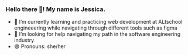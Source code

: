 ### Hello there 👋! My name is Jessica.
- 🌱 I’m currently learning and practicing web development at ALtschool engineeering while navigating through different tools such as figma 
- 🤔 I’m looking for help navigating my path in the software engineering industry 
- 😄 Pronouns: she/her
